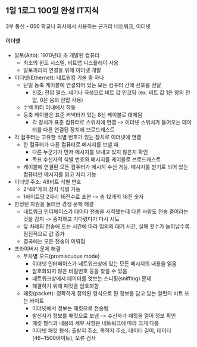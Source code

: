 ## 1일 1로그 100일 완성 IT지식

3부 통신 - 056 학교나 회사에서 사용하는 근거리 네트워크, 이더넷

#### 이더넷

- 알토(Alto): 1970년대 초 개발된 컴퓨터
  - 최초의 윈도 시스템, 비트맵 디스플레이 사용
  - 알토끼리의 연결을 위해 이더넷 개발
- 이더넷(Ethernet): 네트워킹 기술 중 하나
  - 단일 동축 케이블에 연결되어 있는 모든 컴퓨터 간에 신호를 전달
    - 신호: 전압 펄스. 세기나 극성으로 비트 값 인코딩 (ex. 비트 값 1은 양의 전압, 0은 음의 전압 사용)
  - 수백 미터 이내에서 작동
  - 동축 케이블은 표준 커넥터가 있는 8선 케이블로 대체됨
    - 각 장치가 표준 컴퓨터로 스위치에 연결 -> 이더넷 스위치가 들어오는 데이터를 다른 연결된 장치에 브로드캐스트
- 각 컴퓨터는 고유한 식별 번호가 있는 장치로 이더넷에 연결
  - 한 컴퓨터가 다른 컴퓨터로 메시지를 보낼 때
    - 다른 누군가가 먼저 메시지를 보내고 있지 않은지 확인
    - 목표 수신자의 식별 번호와 메시지를 케이블로 브로드캐스트
  - 케이블에 연결된 모든 컴퓨터가 메시지 수신 가능. 메시지를 받기로 되어 있는 컴퓨터만 메시지를 읽고 처리 가능
- 이더넷 주소: 48비트 식별 번호
  - 2^48^개의 장치 식별 가능
  - 1바이트당 2자리 16진수로 표현 -> 총 12개의 16진 숫자
- 한정된 자원을 둘러싼 경쟁 문제 해결
  - 네트워크 인터페이스가 데이터 전송을 시작했는데 다른 사람도 전송 중이라는 것을 감지 -> 중지하고 기다렸다가 다시 시도
  - 앞 차례의 전송에 드는 시간에 따라 임의의 대기 시간, 실패 횟수가 늘어날수록 점진적으로 값 증가
  - 결국에는 모든 전송이 이뤄짐
- 프라이버시 문제 해결
  - 무차별 모드(promiscuous mode)
    - 이더넷 인터페이스가 네트워크상에 있는 모든 메시지의 내용을 읽음
    - 암호화되지 않은 비밀번호 등을 찾을 수 있음
    - 네트워크상에서 데이터를 엿보는 스니핑(sniffing) 문제
    - 해결하기 위해 패킷을 암호화함
  - 패킷(packet): 정확하게 정의된 형식으로 된 정보를 담고 있는 일련의 비트 또는 바이트
    - 이더넷에서 정보는 패킷으로 전송됨
    - 발신자가 정보를 패킷으로 보냄 -> 수신자가 패킷을 열어 정보 확인
    - 패킷 형식과 내용의 세부 사항은 네트워크에 따라 크게 다름
    - 이더넷 패킷 형식: 출발지 주소, 목적지 주소, 데이터 길이, 데이터(46~1500바이트), 오류 검사
